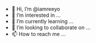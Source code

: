 - 👋 Hi, I’m @iamreeyo
- 👀 I’m interested in ...
- 🌱 I’m currently learning ...
- 💞️ I’m looking to collaborate on ...
- 📫 How to reach me ...

<!---
iamreeyo/iamreeyo is a ✨ special ✨ repository because its `README.md` (this file) appears on your GitHub profile.
You can click the Preview link to take a look at your changes.
--->
